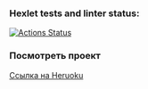 ### Hexlet tests and linter status:
[![Actions Status](https://github.com/Drumsid/php-project-lvl3/workflows/hexlet-check/badge.svg)](https://github.com/Drumsid/php-project-lvl3/actions)

### Посмотреть проект
[Ссылка на Heruoku](https://drumsid-php-project-lvl3.herokuapp.com/ "Посмотреть проект на Heroku")